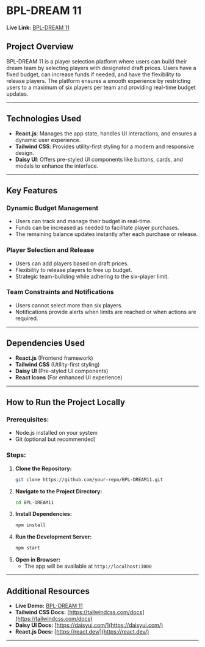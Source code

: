# BPL-DREAM 11

**Live Link:** [BPL-DREAM 11](https://shishiryh-dream11.surge.sh/)

## Project Overview
BPL-DREAM 11 is a player selection platform where users can build their dream team by selecting players with designated draft prices. Users have a fixed budget, can increase funds if needed, and have the flexibility to release players. The platform ensures a smooth experience by restricting users to a maximum of six players per team and providing real-time budget updates.

---

## Technologies Used
- **React.js**: Manages the app state, handles UI interactions, and ensures a dynamic user experience.
- **Tailwind CSS**: Provides utility-first styling for a modern and responsive design.
- **Daisy UI**: Offers pre-styled UI components like buttons, cards, and modals to enhance the interface.

---

## Key Features
### **Dynamic Budget Management**
- Users can track and manage their budget in real-time.
- Funds can be increased as needed to facilitate player purchases.
- The remaining balance updates instantly after each purchase or release.

### **Player Selection and Release**
- Users can add players based on draft prices.
- Flexibility to release players to free up budget.
- Strategic team-building while adhering to the six-player limit.

### **Team Constraints and Notifications**
- Users cannot select more than six players.
- Notifications provide alerts when limits are reached or when actions are required.

---

## Dependencies Used
- **React.js** (Frontend framework)
- **Tailwind CSS** (Utility-first styling)
- **Daisy UI** (Pre-styled UI components)
- **React Icons** (For enhanced UI experience)

---

## How to Run the Project Locally
### **Prerequisites:**
- Node.js installed on your system
- Git (optional but recommended)

### **Steps:**
1. **Clone the Repository:**
   ```sh
   git clone https://github.com/your-repo/BPL-DREAM11.git
   ```
2. **Navigate to the Project Directory:**
   ```sh
   cd BPL-DREAM11
   ```
3. **Install Dependencies:**
   ```sh
   npm install
   ```
4. **Run the Development Server:**
   ```sh
   npm start
   ```
5. **Open in Browser:**
   - The app will be available at `http://localhost:3000`

---

## Additional Resources
- **Live Demo:** [BPL-DREAM 11](https://shishiryh-dream11.surge.sh/)
- **Tailwind CSS Docs:** [https://tailwindcss.com/docs](https://tailwindcss.com/docs)
- **Daisy UI Docs:** [https://daisyui.com/](https://daisyui.com/)
- **React.js Docs:** [https://react.dev/](https://react.dev/)

---


